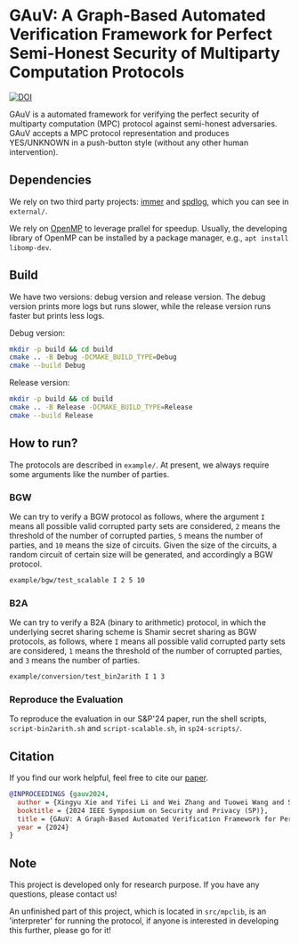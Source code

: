 GAuV: A Graph-Based Automated Verification Framework for Perfect Semi-Honest Security of Multiparty Computation Protocols
======

[![DOI](https://zenodo.org/badge/728296326.svg)](https://zenodo.org/doi/10.5281/zenodo.10277757)

GAuV is a automated framework for verifying the perfect security of multiparty computation (MPC) protocol against semi-honest adversaries.
GAuV accepts a MPC protocol representation and produces YES/UNKNOWN in a push-button style (without any other human intervention).

## Dependencies

We rely on two third party projects: [immer](https://github.com/immerjs/immer) and [spdlog](https://github.com/gabime/spdlog), which you can see in `external/`.

We rely on [OpenMP](https://www.openmp.org/) to leverage prallel for speedup. Usually, the developing library of OpenMP can be installed by a package manager, e.g., `apt install libomp-dev`.

## Build

We have two versions: debug version and release version.
The debug version prints more logs but runs slower, while the release version runs faster but prints less logs.

Debug version:

```sh
mkdir -p build && cd build
cmake .. -B Debug -DCMAKE_BUILD_TYPE=Debug
cmake --build Debug
```

Release version:

```sh
mkdir -p build && cd build
cmake .. -B Release -DCMAKE_BUILD_TYPE=Release
cmake --build Release
```

## How to run?

The protocols are described in `example/`.
At present, we always require some arguments like the number of parties.

### BGW

We can try to verify a BGW protocol as follows, where the argument `I` means all possible valid corrupted party sets are considered, `2` means the threshold of the number of corrupted parties, `5` means the number of parties, and `10` means the size of circuits.
Given the size of the circuits, a random circuit of certain size will be generated, and accordingly a BGW protocol.

```sh
example/bgw/test_scalable I 2 5 10
```

### B2A

We can try to verify a B2A (binary to arithmetic) protocol, in which the underlying secret sharing scheme is Shamir secret sharing as BGW protocols, as follows, where `I` means all possible valid corrupted party sets are considered, `1` means the threshold of the number of corrupted parties, and `3` means the number of parties.

```sh
example/conversion/test_bin2arith I 1 3
```

### Reproduce the Evaluation

To reproduce the evaluation in our S&P'24 paper, run the shell scripts, `script-bin2arith.sh` and `script-scalable.sh`, in `sp24-scripts/`.

## Citation

If you find our work helpful, feel free to cite our [paper](https://eprint.iacr.org/2024/1078).

```bibtex
@INPROCEEDINGS {gauv2024,
  author = {Xingyu Xie and Yifei Li and Wei Zhang and Tuowei Wang and Shizhen Xu and Jun Zhu and Yifan Song},
  booktitle = {2024 IEEE Symposium on Security and Privacy (SP)},
  title = {GAuV: A Graph-Based Automated Verification Framework for Perfect Semi-Honest Security of Multiparty Computation Protocols},
  year = {2024}
}
```

## Note

This project is developed only for research purpose. If you have any questions, please contact us!

An unfinished part of this project, which is located in `src/mpclib`, is an 'interpreter' for running the protocol, if anyone is interested in developing this further, please go for it!
